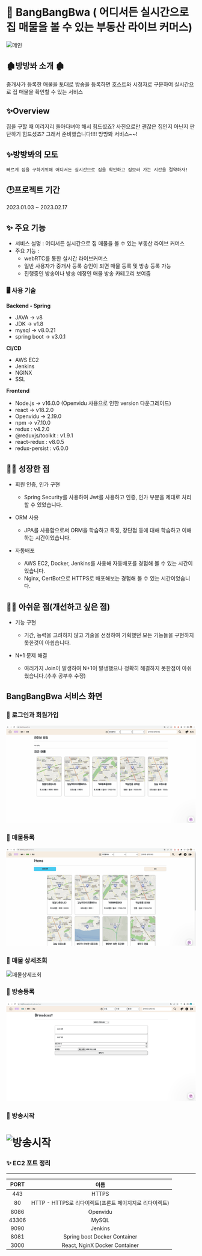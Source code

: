 # 🏢 BangBangBwa ( 어디서든 실시간으로 집 매물을 볼 수 있는 부동산 라이브 커머스)


![메인](./assets/main.gif)
## 🏚방방봐 소개 🏚
중개사가 등록한 매물을 토대로 방송을 등록하면 호스트와 시청자로 구분하여 실시간으로 집 매물을 확인할 수 있는 서비스


## ✨Overview
집을 구할 때 이리저리 돌아다녀야 해서 힘드셨죠? 사진으로만 괜찮은 집인지 아닌지 판단하기 힘드셨죠? 그래서 준비했습니다!!!! 방방봐 서비스~~!

## ✨방방봐의 모토
`빠르게 집을 구하기위해 어디서든 실시간으로 집을 확인하고 집보러 가는 시간을 절약하자!`


## 🕑프로젝트 기간
2023.01.03 ~ 2023.02.17


## ✨ 주요 기능

- 서비스 설명 : 어디서든 실시간으로 집 매물을 볼 수 있는 부동산 라이브 커머스
- 주요 기능 :
    - webRTC를 통한 실시간 라이브커머스
    - 일반 사용자가 중개사 등록 승인이 되면 매물 등록 및 방송 등록 가능
    - 진행중인 방송이나 방송 예정인 매물 방송 카테고리 보여줌


### 🖥️ 사용 기술

**Backend - Spring**

- JAVA → v8
- JDK → v1.8
- mysql → v8.0.21
- spring boot → v3.0.1

**CI/CD**

- AWS EC2
- Jenkins
- NGINX
- SSL

**Frontend**

- Node.js → v16.0.0 (Openvidu 사용으로 인한 version 다운그레이드)
- react → v18.2.0
- Openvidu → 2.19.0
- npm → v7.10.0
- redux : v4.2.0
- @reduxjs/toolkit : v1.9.1
- react-redux : v8.0.5
- redux-persist : v6.0.0

## 💪🏻 성장한 점

- 회원 인증, 인가 구현
    - Spring Security를 사용하여 Jwt를 사용하고 인증, 인가 부분을 제대로 처리할 수 있었습니다.

- ORM 사용
    - JPA를 사용함으로써 ORM을 학습하고 특징, 장단점 등에 대해 학습하고 이해하는 시간이었습니다.
      
- 자동배포
    - AWS EC2, Docker, Jenkins를 사용해 자동배포를 경험해 볼 수 있는 시간이었습니다.
    - Nginx, CertBot으로 HTTPS로 배포해보는 경험해 볼 수 있는 시간이었습니다.

## 🙏🏻 아쉬운 점(개선하고 싶은 점)

- 기능 구현
    - 기간, 능력을 고려하지 않고 기술을 선정하여 기획했던 모든 기능들을 구현하지 못한것이 아쉽습니다.

- N+1 문제 해결
    - 여러가지 Join이 발생하여 N+1이 발생했으나 정확히 해결하지 못한점이 아쉬웠습니다.(추후 공부후 수정)

## BangBangBwa 서비스 화면

### 🧩 로그인과 회원가입
![로그인과 회원가입](./assets/signup,signin.gif)

### 🧩 매물등록
![매물등록](./assets/itemregister.gif)

### 🧩 매물 상세조회
![매물상세조회](./assets/itemdetail.gif)

### 🧩 방송등록
![방송등록](./assets/broadCastRegister.gif)

### 🧩 방송시작
![방송시작](./assets/broadCast.gif)
=======

### ✨ EC2 포트 정리
---
|**PORT**|**이름**|
|:---:|:---:|
|443|HTTPS|
|80|HTTP - HTTPS로 리다이렉트(프론트 페이지지로 리다이렉트)|
|8086|Openvidu|
|43306|MySQL|
|9090|Jenkins|
|8081|Spring boot Docker Container|
|3000|React, NginX Docker Container|

